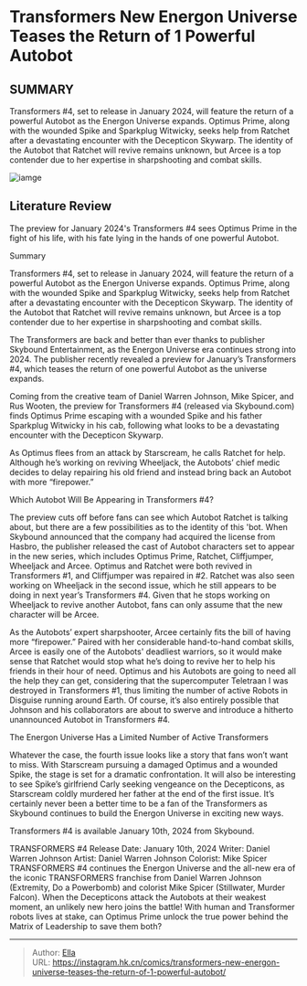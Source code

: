 # Transformers  New Energon Universe Teases the Return of 1 Powerful Autobot


## SUMMARY 



  Transformers #4, set to release in January 2024, will feature the return of a powerful Autobot as the Energon Universe expands.   Optimus Prime, along with the wounded Spike and Sparkplug Witwicky, seeks help from Ratchet after a devastating encounter with the Decepticon Skywarp.   The identity of the Autobot that Ratchet will revive remains unknown, but Arcee is a top contender due to her expertise in sharpshooting and combat skills.  

![iamge](https://static1.srcdn.com/wordpress/wp-content/uploads/2023/09/transformers-movies-autobots-ranked-most-powerful.jpg)

## Literature Review

The preview for January 2024&#39;s Transformers #4 sees Optimus Prime in the fight of his life, with his fate lying in the hands of one powerful Autobot.





Summary

  Transformers #4, set to release in January 2024, will feature the return of a powerful Autobot as the Energon Universe expands.   Optimus Prime, along with the wounded Spike and Sparkplug Witwicky, seeks help from Ratchet after a devastating encounter with the Decepticon Skywarp.   The identity of the Autobot that Ratchet will revive remains unknown, but Arcee is a top contender due to her expertise in sharpshooting and combat skills.  







The Transformers are back and better than ever thanks to publisher Skybound Entertainment, as the Energon Universe era continues strong into 2024. The publisher recently revealed a preview for January’s Transformers #4, which teases the return of one powerful Autobot as the universe expands.

Coming from the creative team of Daniel Warren Johnson, Mike Spicer, and Rus Wooten, the preview for Transformers #4 (released via Skybound.com) finds Optimus Prime escaping with a wounded Spike and his father Sparkplug Witwicky in his cab, following what looks to be a devastating encounter with the Decepticon Skywarp.

         

As Optimus flees from an attack by Starscream, he calls Ratchet for help. Although he’s working on reviving Wheeljack, the Autobots’ chief medic decides to delay repairing his old friend and instead bring back an Autobot with more “firepower.”





 Which Autobot Will Be Appearing in Transformers #4? 
          

The preview cuts off before fans can see which Autobot Ratchet is talking about, but there are a few possibilities as to the identity of this &#39;bot. When Skybound announced that the company had acquired the license from Hasbro, the publisher released the cast of Autobot characters set to appear in the new series, which includes Optimus Prime, Ratchet, Cliffjumper, Wheeljack and Arcee. Optimus and Ratchet were both revived in Transformers #1, and Cliffjumper was repaired in #2. Ratchet was also seen working on Wheeljack in the second issue, which he still appears to be doing in next year’s Transformers #4. Given that he stops working on Wheeljack to revive another Autobot, fans can only assume that the new character will be Arcee.

As the Autobots’ expert sharpshooter, Arcee certainly fits the bill of having more “firepower.” Paired with her considerable hand-to-hand combat skills, Arcee is easily one of the Autobots&#39; deadliest warriors, so it would make sense that Ratchet would stop what he’s doing to revive her to help his friends in their hour of need. Optimus and his Autobots are going to need all the help they can get, considering that the supercomputer Teletraan I was destroyed in Transformers #1, thus limiting the number of active Robots in Disguise running around Earth. Of course, it’s also entirely possible that Johnson and his collaborators are about to swerve and introduce a hitherto unannounced Autobot in Transformers #4.






 The Energon Universe Has a Limited Number of Active Transformers 
          

Whatever the case, the fourth issue looks like a story that fans won’t want to miss. With Starscream pursuing a damaged Optimus and a wounded Spike, the stage is set for a dramatic confrontation. It will also be interesting to see Spike’s girlfriend Carly seeking vengeance on the Decepticons, as Starscream coldly murdered her father at the end of the first issue. It’s certainly never been a better time to be a fan of the Transformers as Skybound continues to build the Energon Universe in exciting new ways.



Transformers #4 is available January 10th, 2024 from Skybound.







 TRANSFORMERS #4                 Release Date:  January 10th, 2024    Writer:  Daniel Warren Johnson    Artist:  Daniel Warren Johnson    Colorist:  Mike Spicer   TRANSFORMERS #4 continues the Energon Universe and the all-new era of the iconic TRANSFORMERS franchise from Daniel Warren Johnson (Extremity, Do a Powerbomb) and colorist Mike Spicer (Stillwater, Murder Falcon). When the Decepticons attack the Autobots at their weakest moment, an unlikely new hero joins the battle! With human and Transformer robots lives at stake, can Optimus Prime unlock the true power behind the Matrix of Leadership to save them both?   





---

> Author: [Ella](https://instagram.hk.cn/)  
> URL: https://instagram.hk.cn/comics/transformers-new-energon-universe-teases-the-return-of-1-powerful-autobot/  

